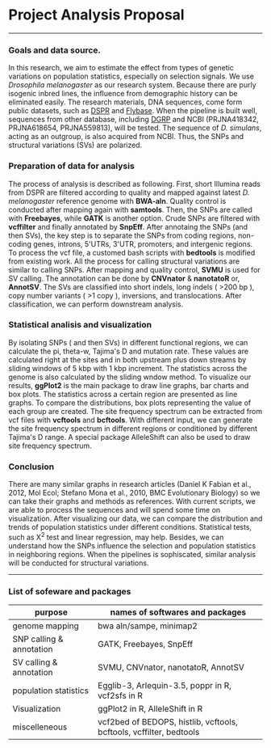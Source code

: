 # Project Analysis Proposal

-------


### Goals and data source.

In this research, we aim to estimate the effect from types of genetic variations on population statistics, especially on selection signals. We use *Drosophila melanogaster* as our research system. Because there are purly isogenic inbred lines, the influence from demographic history can be eliminated easily. The research materials, DNA sequences, come form public datasets, such as [DSPR](https://wfitch.bio.uci.edu/~dspr/index.html) and [Flybase](http://flybase.org/). When the pipeline is built well, sequences from other database, including [DGRP](http://dgrp2.gnets.ncsu.edu/) and NCBI (PRJNA418342, PRJNA618654, PRJNA559813), will be tested. The sequence of *D. simulans*, acting as an outgroup, is also acquired from NCBI. Thus, the SNPs and structural variations (SVs) are polarized. 

### Preparation of data for analysis

The process of analysis is described as following. First, short Illumina reads from DSPR are filtered according to quality and mapped against latest *D. melanogaster* reference genome with **BWA-aln**. Quality control is conducted after mapping again with **samtools**. Then, the SNPs are called with **Freebayes**, while **GATK** is another option. Crude SNPs are filtered with **vcffilter** and finally annotated by **SnpEff**. After annotaing the SNPs 
(and then SVs), the key step is to separate the SNPs from coding regions, non-coding genes, introns, 5'UTRs, 3'UTR, promoters, and intergenic regions. To process the vcf file, a customed bash scripts with **bedtools** is modified from existing work. All the process for calling structural variations are similar to calling SNPs. After mapping and quality control, **SVMU** is used for SV calling. The annotation can be done by **CNVnator** & **nanotatoR** or, **AnnotSV**. The SVs are classified into short indels, long indels \( \>200 bp \), copy number variants \( \>1 copy \), inversions, and translocations. After classification, we can perform downstream analysis. 

### Statistical analisis and visualization

By isolating SNPs \( and then SVs\) in different functional regions, we can calculate the pi, theta-w, Tajima's D and mutation rate. These values are calculated right at the sites and in both upstream plus down streams by sliding windows of 5 kbp with 1 kbp increment. The statistics across the genome is also calculated by the sliding wndow method. To visualize our results, **ggPlot2** is the main package to draw line graphs, bar charts and box plots. The statistics across a certain region are presented as line graphs. To compare the distributions, box plots representing the value of each group are created. The site frequency spectrum can be extracted from vcf files with **vcftools** and **bcftools**. With different input, we can generate the site frequency spectrum in different regions or conditioned by different Tajima's D range. A special package AlleleShift can also be used to draw site frequency spectrum.  

### Conclusion
There are many similar graphs in research articles (Daniel K Fabian et al., 2012, Mol Ecol; Stefano Mona et al., 2010, BMC Evolutionary Biology) so we can take their graphs and methods as references. With current scripts, we are able to process the sequences and will spend some time on visualization. After visualizing our data, we can compare the distribution and trends of population statistics under different conditions. Statistical tests, such as &Chi;<sup>2</sup> test and linear regression, may help. Besides, we can understand how the SNPs influence the selection and  population statistics in neighboring regions. When the pipelines is sophiscated, similar analysis will be conducted for structural variations.


---------------------

### List of sofeware and packages

| purpose | names of softwares and packages |
|--------|----------|
| genome mapping| bwa aln/sampe, minimap2 |
| SNP calling & annotation| GATK, Freebayes, SnpEff |
| SV calling & annotation| SVMU, CNVnator, nanotatoR, AnnotSV |
| population statistics| Egglib-3, Arlequin-3.5, poppr in R, vcf2sfs in R |
| Visualization | ggPlot2 in R, AlleleShift in R |
| miscelleneous | vcf2bed of BEDOPS, histlib, vcftools, bcftools, vcffilter, bedtools |
